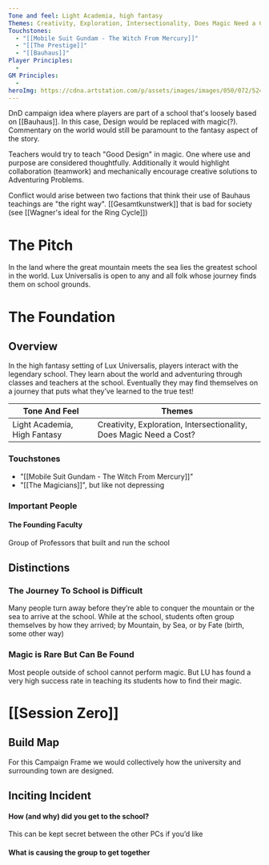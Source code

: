 ```yaml
---
Tone and feel: Light Academia, high fantasy
Themes: Creativity, Exploration, Intersectionality, Does Magic Need a Cost?
Touchstones:
  - "[[Mobile Suit Gundam - The Witch From Mercury]]"
  - "[[The Prestige]]"
  - "[[Bauhaus]]"
Player Principles:
  - 
GM Principles:
  - 
heroImg: https://cdna.artstation.com/p/assets/images/images/050/072/524/medium/epforcan-test-2-4-0.jpg
---
```

DnD campaign idea where players are part of a school that's loosely based on [[Bauhaus]]. In this case, Design would be replaced with magic(?). Commentary on the world would still be paramount to the fantasy aspect of the story. 

Teachers would try to teach "Good Design" in magic. One where use and purpose are considered thoughtfully. Additionally it would highlight collaboration (teamwork) and mechanically encourage creative solutions to Adventuring Problems. 

Conflict would arise between two factions that think their use of Bauhaus teachings are "the right way". [[Gesamtkunstwerk]] that is bad for society (see [[Wagner's ideal for the Ring Cycle]])
# The Pitch
In the land where the great mountain meets the sea lies the greatest school in the world. Lux Universalis is open to any and all folk whose journey finds them on school grounds. 

# The Foundation

## Overview
In the high fantasy setting of Lux Universalis, players interact with the legendary school. They learn about the world and adventuring through classes and teachers at the school. Eventually they may find themselves on a journey that puts what they’ve learned to the true test!

| Tone And Feel                | Themes                                                              |
| ---------------------------- | ------------------------------------------------------------------- |
| Light Academia, High Fantasy | Creativity, Exploration, Intersectionality, Does Magic Need a Cost? |

### Touchstones
  - "[[Mobile Suit Gundam - The Witch From Mercury]]"
  - "[[The Magicians]]", but like not depressing

### Important People
#### The Founding Faculty
Group of Professors that built and run the school

## Distinctions

### The Journey To School is Difficult
Many people turn away before they’re able to conquer the mountain or the sea to arrive at the school. While at the school, students often group themselves by how they arrived; by Mountain, by Sea, or by Fate (birth, some other way)
### Magic is Rare But Can Be Found
Most people outside of school cannot perform magic. But LU has found a very high success rate in teaching its students how to find their magic. 

# [[Session Zero]]
## Build Map
For this Campaign Frame we would collectively how the university and surrounding town are designed.

## Inciting Incident
#### How (and why) did you get to the school? 
This can be kept secret between the other PCs if you’d like
#### What is causing the group to get together